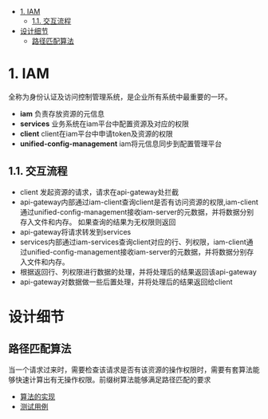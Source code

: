 <!-- TOC -->

- [1. IAM](#1-iam)
  - [1.1. 交互流程](#11-%e4%ba%a4%e4%ba%92%e6%b5%81%e7%a8%8b)
- [设计细节](#%e8%ae%be%e8%ae%a1%e7%bb%86%e8%8a%82)
  - [路径匹配算法](#%e8%b7%af%e5%be%84%e5%8c%b9%e9%85%8d%e7%ae%97%e6%b3%95)

<!-- /TOC -->
# 1. IAM
全称为身份认证及访问控制管理系统，是企业所有系统中最重要的一环。
* **iam** 负责存放资源的元信息
* **services** 业务系统在iam平台中配置资源及对应的权限
* **client** client在iam平台中申请token及资源的权限
* **unified-config-management** iam将元信息同步到配置管理平台
## 1.1. 交互流程
* client 发起资源的请求，请求在api-gateway处拦截
* api-gateway内部通过iam-client查询client是否有访问资源的权限,iam-client通过unified-config-management接收iam-server的元数据，并将数据分别存入文件和内存。
如果查询的结果为无权限则返回
* api-gateway将请求转发到services
* services内部通过iam-services查询client对应的行、列权限，iam-client通过unified-config-management接收iam-server的元数据，并将数据分别存入文件和内存。
* 根据返回行、列权限进行数据的处理，并将处理后的结果返回该api-gateway
* api-gateway对数据做一些后置处理，并将处理后的结果返回给client

# 设计细节
## 路径匹配算法
当一个请求过来时，需要检查该请求是否有该资源的操作权限时，需要有套算法能够快速计算出有无操作权限。前缀树算法能够满足路径匹配的要求
- [算法的实现](draft/src/main/java/com/loki/iam/PathTrie.java)
- [测试用例](draft/src/test/java/com/loki/iam/PathTrieTest.java)
